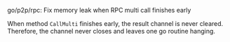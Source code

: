 go/p2p/rpc: Fix memory leak when RPC multi call finishes early

When method `CallMulti` finishes early, the result channel is never cleared.
Therefore, the channel never closes and leaves one go routine hanging.
